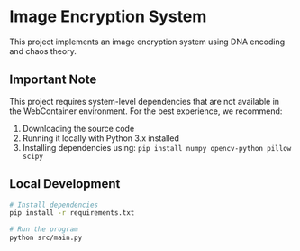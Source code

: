 # Image Encryption System

This project implements an image encryption system using DNA encoding and chaos theory.

## Important Note

This project requires system-level dependencies that are not available in the WebContainer environment. For the best experience, we recommend:

1. Downloading the source code
2. Running it locally with Python 3.x installed
3. Installing dependencies using: `pip install numpy opencv-python pillow scipy`

## Local Development

```bash
# Install dependencies
pip install -r requirements.txt

# Run the program
python src/main.py
```